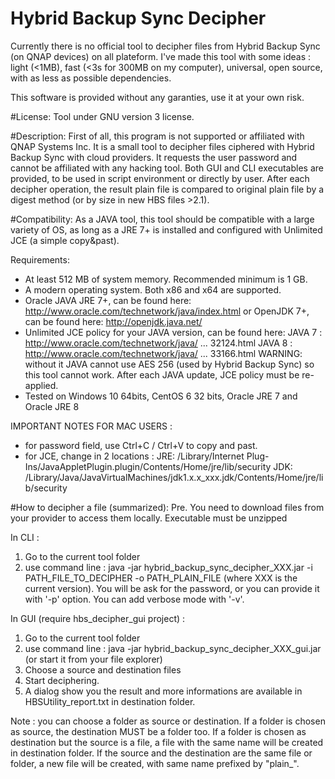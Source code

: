 # Hybrid Backup Sync Decipher
Currently there is no official tool to decipher files from Hybrid Backup Sync (on QNAP devices) on all plateform.
I've made this tool with some ideas : light (<1MB), fast (<3s for 300MB on my computer), universal, open source, with as less as possible dependencies.

This software is provided without any garanties, use it at your own risk.


#License:
Tool under GNU version 3 license.

#Description:
First of all, this program is not supported or affiliated with QNAP Systems Inc.
It is a small tool to decipher files ciphered with Hybrid Backup Sync with cloud providers.
It requests the user password and cannot be affiliated with any hacking tool.
Both GUI and CLI executables are provided, to be used in script environment or directly by user.
After each decipher operation, the result plain file is compared to original plain file by a digest method (or by size in new HBS files >2.1).

#Compatibility:
As a JAVA tool, this tool should be compatible with a large variety of OS, as long as a JRE 7+ is installed and configured with Unlimited JCE (a simple copy&past).

Requirements:
- At least 512 MB of system memory. Recommended minimum is 1 GB.
- A modern operating system. Both x86 and x64 are supported.
- Oracle JAVA JRE 7+, can be found here:
http://www.oracle.com/technetwork/java/index.html
or OpenJDK 7+, can be found here:
http://openjdk.java.net/	
- Unlimited JCE policy for your JAVA version, can be found here:
JAVA 7 : http://www.oracle.com/technetwork/java/ ... 32124.html
JAVA 8 : http://www.oracle.com/technetwork/java/ ... 33166.html
WARNING: without it JAVA cannot use AES 256 (used by Hybrid Backup Sync) so this tool cannot work. After each JAVA update, JCE policy must be re-applied.
- Tested on Windows 10 64bits, CentOS 6 32 bits, Oracle JRE 7 and Oracle JRE 8

IMPORTANT NOTES FOR MAC USERS :
- for password field, use Ctrl+C / Ctrl+V to copy and past.
- for JCE, change in 2 locations :
JRE: /Library/Internet Plug-Ins/JavaAppletPlugin.plugin/Contents/Home/jre/lib/security
JDK: /Library/Java/JavaVirtualMachines/jdk1.x.x_xxx.jdk/Contents/Home/jre/lib/security

#How to decipher a file (summarized):
Pre. You need to download files from your provider to access them locally. Executable must be unzipped

In CLI :
1. Go to the current tool folder
2. use command line :
java -jar hybrid_backup_sync_decipher_XXX.jar -i PATH_FILE_TO_DECIPHER -o PATH_PLAIN_FILE (where XXX is the current version).
You will be ask for the password, or you can provide it with '-p' option. You can add verbose mode with '-v'.

In GUI (require hbs_decipher_gui project) :
1. Go to the current tool folder
2. use command line :
java -jar hybrid_backup_sync_decipher_XXX_gui.jar (or start it from your file explorer)
3. Choose a source and destination files
4. Start deciphering.
5. A dialog show you the result and more informations are available in HBSUtility_report.txt in destination folder.

Note : you can choose a folder as source or destination.
If a folder is chosen as source, the destination MUST be a folder too.
If a folder is chosen as destination but the source is a file, a file with the same name will be created in destination folder.
If the source and the destination are the same file or folder, a new file will be created, with same name prefixed by "plain_".
